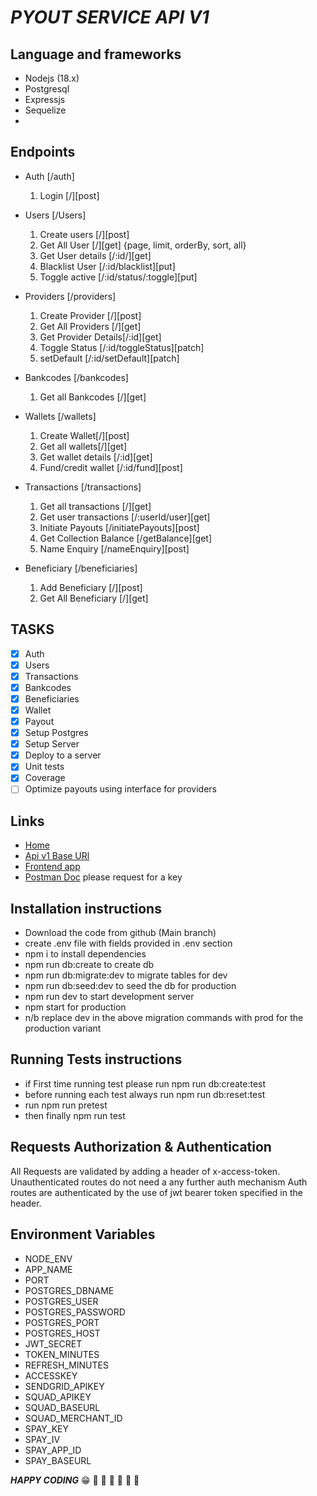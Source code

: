# ***PYOUT SERVICE API V1***

## Language and frameworks

- Nodejs (18.x)
- Postgresql
- Expressjs
- Sequelize
-

## Endpoints

- Auth [/auth]
  1. Login [/][post]

- Users [/Users]
  1. Create users [/][post]
  2. Get All User [/][get] {page, limit, orderBy, sort, all}
  3. Get User details [/:id/][get]
  4. Blacklist User [/:id/blacklist][put]
  5. Toggle active [/:id/status/:toggle][put]

- Providers [/providers]
  1. Create Provider [/][post]
  2. Get All Providers [/][get]
  3. Get Provider Details[/:id][get]
  4. Toggle Status [/:id/toggleStatus][patch]
  5. setDefault [/:id/setDefault][patch]

- Bankcodes [/bankcodes]
  1. Get all Bankcodes [/][get]
- Wallets [/wallets]
  1. Create Wallet[/][post]
  2. Get all wallets[/][get]
  3. Get wallet details [/:id][get]
  4. Fund/credit wallet [/:id/fund][post]
- Transactions [/transactions]
  1. Get all transactions [/][get]
  2. Get user transactions [/:userId/user][get]
  3. Initiate Payouts [/initiatePayouts][post]
  4. Get Collection Balance [/getBalance][get]
  5. Name Enquiry [/nameEnquiry][post]

- Beneficiary [/beneficiaries]
  1. Add Beneficiary [/][post]
  2. Get All Beneficiary [/][get]

## TASKS

- [x] Auth
- [x] Users
- [x] Transactions
- [x] Bankcodes
- [x] Beneficiaries
- [x] Wallet
- [x] Payout
- [x] Setup Postgres
- [x] Setup Server
- [x] Deploy to a server
- [x] Unit tests
- [x] Coverage
- [ ] Optimize payouts using interface for providers
  
## Links

- [Home](https://vend-payout.onrender.com)
- [Api v1 Base URl](https://vend-payout.onrender.com/api/v1)
- [Frontend app](https://payout-service-fe.vercel.app/)
- [Postman Doc](https://api.postman.com/collections/14081034-0774abd2-41fc-4664-9675-2af7444c6472?=) please request for a key
  
## Installation instructions

- Download the code from github (Main branch)
- create .env file with fields provided in .env section
- npm i to install dependencies
- npm run db:create to create db
- npm run db:migrate:dev to migrate tables for dev
- npm run db:seed:dev to seed the db for production
- npm run dev to start development server
- npm start for production
- n/b replace dev in the above migration commands with prod for the production variant
  
## Running Tests instructions

- if First time running test please run npm run db:create:test
- before running each test always run npm run db:reset:test
- run npm run pretest
- then finally npm run test
  
## Requests Authorization & Authentication

All Requests are validated by adding a header of x-access-token.
Unauthenticated routes do not need a any further auth mechanism
Auth routes are authenticated by the use of jwt bearer token specified in the header.

## Environment Variables

- NODE_ENV
- APP_NAME
- PORT
- POSTGRES_DBNAME
- POSTGRES_USER
- POSTGRES_PASSWORD
- POSTGRES_PORT
- POSTGRES_HOST
- JWT_SECRET
- TOKEN_MINUTES
- REFRESH_MINUTES
- ACCESSKEY
- SENDGRID_APIKEY
- SQUAD_APIKEY
- SQUAD_BASEURL
- SQUAD_MERCHANT_ID
- SPAY_KEY
- SPAY_IV
- SPAY_APP_ID
- SPAY_BASEURL

***HAPPY CODING***
:grin:
:rocket: :rocket: :rocket: :rocket: :rocket: :rocket:
